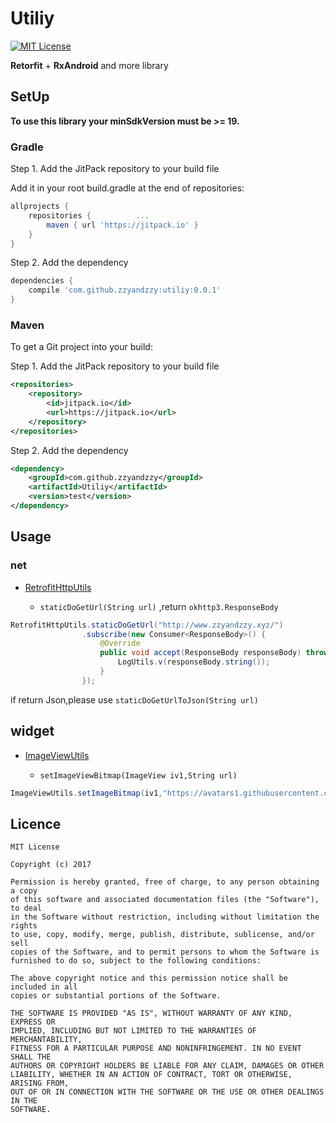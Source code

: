 # Utiliy

[![MIT License][101]][102]

**Retorfit** + **RxAndroid** and more library

## SetUp

**To use this library your minSdkVersion must be >= 19.**

### Gradle

Step 1. Add the JitPack repository to your build file

Add it in your root build.gradle at the end of repositories:

```gradle
allprojects {
	repositories {			...
		maven { url 'https://jitpack.io' }
	}
}
```

Step 2. Add the dependency

```gradle
dependencies {
    compile 'com.github.zzyandzzy:utiliy:0.0.1'
}
```

### Maven

To get a Git project into your build:

Step 1. Add the JitPack repository to your build file

```xml
<repositories>
	<repository>
		<id>jitpack.io</id>
		<url>https://jitpack.io</url>
	</repository>
</repositories>
```

Step 2. Add the dependency

```xml
<dependency>
	<groupId>com.github.zzyandzzy</groupId>
	<artifactId>Utiliy</artifactId>
	<version>test</version>
</dependency>
```

## Usage

### net

- [RetrofitHttpUtils]([400])

  - `staticDoGetUrl(String url)` ,return `okhttp3.ResponseBody`
  
```java
RetrofitHttpUtils.staticDoGetUrl("http://www.zzyandzzy.xyz/")
                .subscribe(new Consumer<ResponseBody>() {
                    @Override
                    public void accept(ResponseBody responseBody) throws Exception {
                        LogUtils.v(responseBody.string());
                    }
                });
```
if return Json,please use `staticDoGetUrlToJson(String url)`

## widget

- [ImageViewUtils]([401])

  - `setImageViewBitmap(ImageView iv1,String url)`
  
```java
ImageViewUtils.setImageBitmap(iv1,"https://avatars1.githubusercontent.com/u/14029779?v=4&s=460");
```

## Licence
```licence
MIT License

Copyright (c) 2017 

Permission is hereby granted, free of charge, to any person obtaining a copy
of this software and associated documentation files (the "Software"), to deal
in the Software without restriction, including without limitation the rights
to use, copy, modify, merge, publish, distribute, sublicense, and/or sell
copies of the Software, and to permit persons to whom the Software is
furnished to do so, subject to the following conditions:

The above copyright notice and this permission notice shall be included in all
copies or substantial portions of the Software.

THE SOFTWARE IS PROVIDED "AS IS", WITHOUT WARRANTY OF ANY KIND, EXPRESS OR
IMPLIED, INCLUDING BUT NOT LIMITED TO THE WARRANTIES OF MERCHANTABILITY,
FITNESS FOR A PARTICULAR PURPOSE AND NONINFRINGEMENT. IN NO EVENT SHALL THE
AUTHORS OR COPYRIGHT HOLDERS BE LIABLE FOR ANY CLAIM, DAMAGES OR OTHER
LIABILITY, WHETHER IN AN ACTION OF CONTRACT, TORT OR OTHERWISE, ARISING FROM,
OUT OF OR IN CONNECTION WITH THE SOFTWARE OR THE USE OR OTHER DEALINGS IN THE
SOFTWARE.
```

[101]: https://img.shields.io/github/license/HeinrichReimer/material-intro.svg
[102]: https://mit-license.org/
[400]: https://github.com/zzyandzzy/Utiliy/blob/master/library/src/main/java/xyz/zzyandzzy/utiliy/net/RetrofitHttpUtils.java
[401]: https://github.com/zzyandzzy/Utiliy/blob/master/library/src/main/java/xyz/zzyandzzy/utiliy/widget/ImageViewUtils.java
